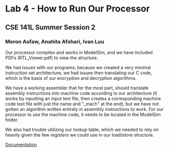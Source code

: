 # Lab 4 - How to Run Our Processor
## CSE 141L Summer Session 2
### Meron Asfaw, Anahita Afshari, Ivan Luu
Our processor compiles and works in ModelSim, and we have included PDFs (RTL_Viewer.pdf) to view the structure.

We had issues with our programs; because we created a very minimal instruction set architecture, we had issues then translating our C code, which is the basis of our encryption and decryption algorithms. 

We have a working assembler that for the most part, should translate assembly instructions into machine code according to our architecture (it works by inputting an input text file, then creates a corresponding machine code text file with just the name and "_mach" at the end), but we have not gotten an algorithm written entirely in assembly instructions to work. For our processor to use the machine code, it needs to be located in the ModelSim folder.

We also had trouble utilizing our lookup table, which we needed to rely on heavily given the few registers we could use in our load/store structure.

[Documentation](https://docs.google.com/document/d/1zPGzerhKU82PL_rC6OqJes_wkMp9okdTKpOyBXOiYU8/edit?usp=sharing)
